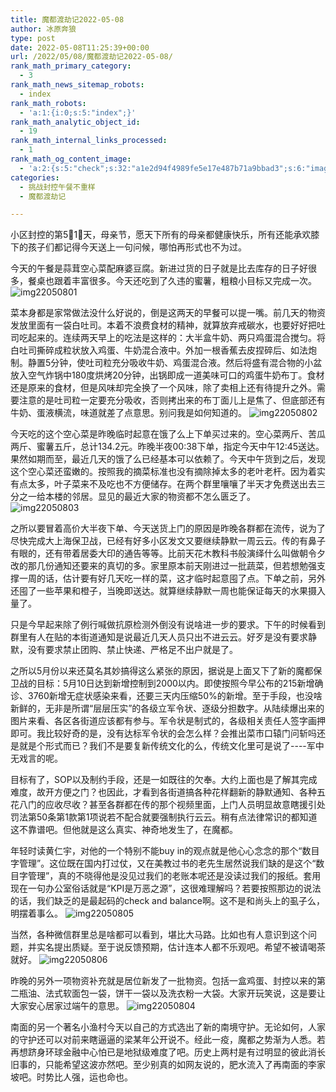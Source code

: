 ```yaml
---
title: 魔都渡劫记2022-05-08
author: 冰原奔狼
type: post
date: 2022-05-08T11:25:39+00:00
url: /2022/05/08/魔都渡劫记2022-05-08/
rank_math_primary_category:
  - 3
rank_math_news_sitemap_robots:
  - index
rank_math_robots:
  - 'a:1:{i:0;s:5:"index";}'
rank_math_analytic_object_id:
  - 19
rank_math_internal_links_processed:
  - 1
rank_math_og_content_image:
  - 'a:2:{s:5:"check";s:32:"a1e2d94f4989fe5e17e487b71a9bbad3";s:6:"images";a:0:{}}'
categories:
  - 挑战封控午餐不重样
  - 魔都渡劫记

---
```

小区封控的第5⃣️1⃣️天，母亲节，愿天下所有的母亲都健康快乐，所有还能承欢膝下的孩子们都记得今天送上一句问候，哪怕再形式也不为过。

今天的午餐是蒜茸空心菜配麻婆豆腐。新进过货的日子就是比去库存的日子好很多，餐桌也跟着丰富很多。今天还吃到了久违的蜜薯，粗粮小目标又完成一次。
<img decoding="async" src="https://i0.wp.com/s2.loli.net/2022/05/08/INuWBDzfEnXeki1.jpg?w=640&#038;ssl=1" alt="img22050801" data-recalc-dims="1" />

菜本身都是家常做法没什么好说的，倒是这两天的早餐可以提一嘴。前几天的物资发放里面有一袋白吐司。本着不浪费食材的精神，就算放弃戒碳水，也要好好把吐司吃起来的。连续两天早上的吃法是这样的：大半盒牛奶、两只鸡蛋混合搅匀。将白吐司撕碎成粒状放入鸡蛋、牛奶混合液中。外加一根香蕉去皮捏碎后、如法炮制。静置5分钟，使吐司粒充分吸收牛奶、鸡蛋混合液。然后将盛有混合物的小盆放入空气炸锅中180度烘烤20分钟，出锅即成一道美味可口的鸡蛋牛奶布丁。食材还是原来的食材，但是风味却完全换了一个风味，除了卖相上还有待提升之外。需要注意的是吐司粒一定要充分吸收，否则拷出来的布丁面儿上是焦了、但底部还有牛奶、蛋液横流，味道就差了点意思。别问我是如何知道的。
<img decoding="async" src="https://i0.wp.com/s2.loli.net/2022/05/08/S7icNMl3EVyYsrd.jpg?w=640&#038;ssl=1" alt="img22050802" data-recalc-dims="1" />

今天吃的这个空心菜是昨晚临时起意在饿了么上下单买过来的。空心菜两斤、苦瓜两斤、蜜薯五斤，总计134.2元。昨晚半夜00:38下单，指定今天中午12:45送达。果然如期而至，最近几天的饿了么已经基本可以依赖了。今天中午货到之后，发现这个空心菜还蛮嫩的。按照我的摘菜标准也没有摘除掉太多的老叶老杆。因为着实有点太多，叶子菜来不及吃也不方便储存。在两个群里嚷嚷了半天才免费送出去三分之一给本楼的邻居。显见的最近大家的物资都不怎么匮乏了。
<img decoding="async" src="https://i0.wp.com/s2.loli.net/2022/05/08/ZxtW9zkFXR6M5Ty.jpg?w=640&#038;ssl=1" alt="img22050803" data-recalc-dims="1" />

之所以要冒着高价大半夜下单、今天送货上门的原因是昨晚各群都在流传，说为了尽快完成大上海保卫战，已经有好多小区发文又要继续静默一周云云。传的有鼻子有眼的，还有带着居委大印的通告等等。比前天花木教科书般演绎什么叫做朝令夕改的那几份通知还要来的真切的多。家里原本前天刚进过一批蔬菜，但若想勉强支撑一周的话，估计要有好几天吃一样的菜，这才临时起意囤了点。下单之前，另外还囤了一些苹果和橙子，当晚即送达。就算继续静默一周也能保证每天的水果摄入量了。

只是今早起来除了例行喊做抗原检测外倒没有说啥进一步的要求。下午的时候看到群里有人在贴的本街道通知是说最近几天人员只出不进云云。好歹是没有要求静默，没有要求禁止团购、禁止快递、严格足不出户就是了。

之所以5月份以来还莫名其妙搞得这么紧张的原因，据说是上面又下了新的魔都保卫战的目标：5月10日达到新增控制到2000以内。即使按照今早公布的215新增确诊、3760新增无症状感染来看，还要三天内压缩50%的新增。至于手段，也没啥新鲜的，无非是所谓“层层压实”的各级立军令状、逐级分担数字。从陆续爆出来的图片来看、各区各街道应该都有参与。军令状是制式的，各级相关责任人签字画押即可。我比较好奇的是，没有达标军令状的会怎么样？会推出菜市口辕门问斩吗还是就是个形式而已？我们不是要复新传统文化的么，传统文化里可是说了\----军中无戏言的呢。

目标有了，SOP以及制约手段，还是一如既往的欠奉。大约上面也是了解其完成难度，故开方便之门？也因此，才看到各街道搞各种花样翻新的静默通知、各种五花八门的应收尽收？甚至各群都在传的那个视频里面，上门人员明显故意瞎援引处罚法第50条第1款第1项说若不配合就要强制执行云云。稍有点法律常识的都知道这不靠谱吧。但他就是这么真实、神奇地发生了，在魔都。

年轻时读黄仁宇，对他的一个特别不能buy in的观点就是他心心念念的那个“数目字管理”。这位既在国内打过仗，又在美教过书的老先生居然说我们缺的是这个“数目字管理”，真的不晓得他是没见过我们的老账本呢还是没读过我们的报纸。套用现在一句办公室俗话就是“KPI是万恶之源”，这很难理解吗？若要按照那边的说法的话，我们缺乏的是最起码的check and balance啊。这不是和尚头上的虱子么，明摆着事么。
<img decoding="async" src="https://i0.wp.com/s2.loli.net/2022/05/08/ACG7joSnWg8BpPQ.jpg?w=640&#038;ssl=1" alt="img22050805" data-recalc-dims="1" />

当然，各种微信群里总是啥都可以看到，堪比大马路。比如也有人意识到这个问题，并实名提出质疑。至于说反馈预期，估计连本人都不乐观吧。希望不被请喝茶就好。
<img decoding="async" src="https://i0.wp.com/s2.loli.net/2022/05/08/BEY1zgDSsvce8W4.jpg?w=640&#038;ssl=1" alt="img22050806" data-recalc-dims="1" />

昨晚的另外一项物资补充就是居位新发了一批物资。包括一盒鸡蛋、封控以来的第二瓶油、法式软面包一袋，饼干一袋以及洗衣粉一大袋。大家开玩笑说，这是要让大家安心居家过端午的意思。
<img decoding="async" src="https://i0.wp.com/s2.loli.net/2022/05/08/7rMuhVBtdSLqw4D.jpg?w=640&#038;ssl=1" alt="img22050804" data-recalc-dims="1" />

南面的另一个著名小渔村今天以自己的方式选出了新的南境守护。无论如何，人家的守护还可以对前来瞎逼逼的梁某年公开说不。经此一疫，魔都之势渐为人悉。若再想跻身环球金融中心怕已是地狱级难度了吧。历史上两村是有过明显的彼此消长旧事的，只能希望这波亦然吧。至少别真的如网友说的，肥水流入了再南面的李家坡吧。时势比人强，运也命也。
